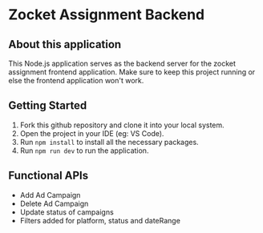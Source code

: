 # Zocket Assignment Backend

## About this application

This Node.js application serves as the backend server for the zocket assignment frontend application.
Make sure to keep this project running or else the frontend application won't work.

## Getting Started

1. Fork this github repository and clone it into your local system.
2. Open the project in your IDE (eg: VS Code).
3. Run `npm install` to install all the necessary packages.
4. Run `npm run dev` to run the application.

## Functional APIs

* Add Ad Campaign
* Delete Ad Campaign
* Update status of campaigns
* Filters added for platform, status and dateRange
